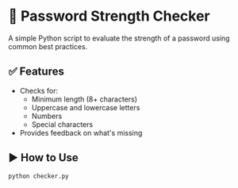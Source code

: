 # 🔐 Password Strength Checker

A simple Python script to evaluate the strength of a password using common best practices.

## ✅ Features

- Checks for:
  - Minimum length (8+ characters)
  - Uppercase and lowercase letters
  - Numbers
  - Special characters
- Provides feedback on what's missing

## ▶️ How to Use

```bash
python checker.py
